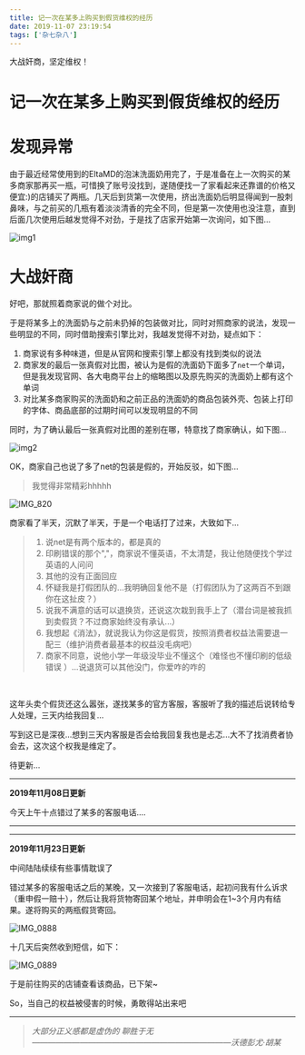 ```yaml
---
title: 记一次在某多上购买到假货维权的经历
date: 2019-11-07 23:19:54
tags: ['杂七杂八']
---
```


大战奸商，坚定维权！

<!--more-->

# 记一次在某多上购买到假货维权的经历

# 发现异常

​		由于最近经常使用到的EltaMD的泡沫洗面奶用完了，于是准备在上一次购买的某多商家那再买一瓶，可惜换了账号没找到，遂随便找一了家看起来还靠谱的价格又便宜:)的店铺买了两瓶。几天后到货第一次使用，挤出洗面奶后明显得闻到一股刺鼻味，与之前买的几瓶有着淡淡清香的完全不同，但是第一次使用也没注意，直到后面几次使用后越发觉得不对劲，于是找了店家开始第一次询问，如下图...



![img1](https://tva1.sinaimg.cn/large/006y8mN6ly1g8pvd2lhb5j30u05gx7q8.jpg)



# 大战奸商

好吧，那就照着商家说的做个对比。

于是将某多上的洗面奶与之前未扔掉的包装做对比，同时对照商家的说法，发现一些明显的不同，同时借助搜索引擎比对，我越发觉得不对劲，疑点如下：

1. 商家说有多种味道，但是从官网和搜索引擎上都没有找到类似的说法
2. 商家发的最后一张真假对比图，被认为是假的洗面奶下面多了`net`一个单词，但是我发现官网、各大电商平台上的缩略图以及原先购买的洗面奶上都有这个单词
3. 对比某多商家购买的洗面奶和之前正品的洗面奶的商品包装外壳、包装上打印的字体、商品底部的过期时间可以发现明显的不同

同时，为了确认最后一张真假对比图的差别在哪，特意找了商家确认，如下图...

![img2](https://tva1.sinaimg.cn/large/006y8mN6ly1g8pvmnbj95j30u035sjyn.jpg)



OK，商家自己也说了多了net的包装是假的，开始反驳，如下图...

> 我觉得非常精彩hhhhh

![IMG_820](https://tva1.sinaimg.cn/large/006y8mN6ly1g8pvpwagqmj30u04kj4j1.jpg)



商家看了半天，沉默了半天，于是一个电话打了过来，大致如下...

> 1. 说net是有两个版本的，都是真的
> 2. 印刷错误的那个","，商家说不懂英语，不太清楚，我让他随便找个学过英语的人问问
> 3. 其他的没有正面回应
> 4. 怀疑我是打假团队的...我明确回复他不是（打假团队为了这两百不到跟你在这扯皮？）
> 5. 说我不满意的话可以退换货，还说这次栽到我手上了（潜台词是被我抓到卖假货？不过商家始终没有承认...）
> 6. 我想起《消法》，就说我认为你这是假货，按照消费者权益法需要退一配三（维护消费者最基本的权益没毛病吧）
> 7. 商家不同意，说他小学一年级没毕业不懂这个（难怪也不懂印刷的低级错误 ）...说退货可以其他没门，你爱咋的咋的

​		

​		 这年头卖个假货还这么嚣张，遂找某多的官方客服，客服听了我的描述后说转给专人处理，三天内给我回复...



写到这已是深夜...想到三天内客服是否会给我回复我也是忐忑...大不了找消费者协会去，这次这个权我是维定了。



待更新...



----

**2019年11月08日更新**

今天上午十点错过了某多的客服电话....

---





----

**2019年11月23日更新**

中间陆陆续续有些事情耽误了

错过某多的客服电话之后的某晚，又一次接到了客服电话，起初问我有什么诉求（重申假一赔十），然后让我将货物寄回某个地址，并申明会在1~3个月内有结果。遂将购买的两瓶假货寄回。

![IMG_0888](https://tva1.sinaimg.cn/large/006y8mN6ly1g98amwqkorj30u015mkda.jpg)

十几天后突然收到短信，如下：

![IMG_0889](https://tva1.sinaimg.cn/large/006y8mN6ly1g98anbnj3ej30v90pldu7.jpg)

于是前往购买的店铺查看该商品，已下架~



So，当自己的权益被侵害的时候，勇敢得站出来吧

---













> *大部分正义感都是虚伪的 聊胜于无   —————————————————————————沃德彭尤·胡某*